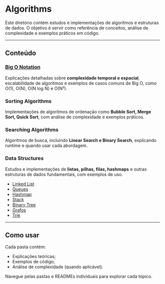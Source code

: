 # Algorithms

Este diretório contém estudos e implementações de algoritmos e estruturas de dados. O objetivo é servir como referência de conceitos, análise de complexidade e exemplos práticos em código.

---

## Conteúdo

### [Big O Notation](./big_o/README.md)

Explicações detalhadas sobre **complexidade temporal e espacial**, escalabilidade de algoritmos e exemplos de casos comuns de Big O, como O(1), O(N), O(N log N) e O(N²).

### Sorting Algorithms

Implementações de algoritmos de ordenação como **Bubble Sort, Merge Sort, Quick Sort**, com análise de complexidade e exemplos práticos.

### Searching Algorithms

Algoritmos de busca, incluindo **Linear Search e Binary Search**, explicando runtime e quando usar cada abordagem.

### Data Structures

Estudos e implementações de **listas, pilhas, filas, hashmaps** e outras estruturas de dados fundamentais, com exemplos de uso.

- [Linked List](../data_structures/linked_list/)
- [Queues](../data_structures/queues/)
- [Hashmap](../data_structures/hasmap/)
- [Stack](../data_structures/stack/)
- [Binary Tree](../data_structures/binary_tree/)
- [Grafos](../data_structures/grafos/)
- [Trie](../data_structures/trie/)

---

## Como usar

Cada pasta contém:

- Explicações teóricas;
- Exemplos de código;
- Análise de complexidade (quando aplicável).

Navegue pelas pastas e READMEs individuais para explorar cada tópico.
